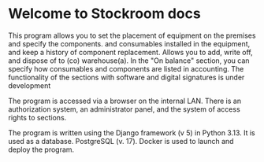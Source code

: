 # Welcome to Stockroom docs


This program allows you to set the placement of equipment on the premises and specify the components.
and consumables installed in the equipment, and keep a history of component replacement. Allows you to add, write off, and dispose of to (co) warehouse(a).
In the "On balance" section, you can specify how consumables and components are listed in accounting.
The functionality of the sections with software and digital signatures
is under development

The program is accessed via a browser on the internal LAN. There is an authorization system, an administrator panel, and the system of access rights to sections.

The program is written using the Django framework (v 5) in Python 3.13. It is used as a database.
PostgreSQL (v. 17). Docker is used to launch and deploy the program.
